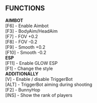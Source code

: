 ## FUNCTIONS
**AIMBOT**<br>
[F6] - Enable Aimbot<br>
[F3] - BodyAim/HeadAim<br>
[F7] - FOV +0.2<br>
[F8] - FOV -0.2<br>
[F9] - Smooth +0.2<br>
[F10] - Smooth -0.2<br>
**ESP**<br>
[F11] - Enable GLOW ESP<br>
[F1] - Change the style<br>
**ADDITIONALLY**<br>
[V] - Enable / disable TriggerBot<br>
[ALT] - TriggerBot aiming during shooting<br>
[F2] - BunnyHop<br>
[INS] - Show the rank of players<br>